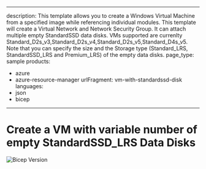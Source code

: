 
---
description: This template allows you to create a Windows Virtual Machine from a specified image while referencing individual modules. This template will create a Virtual Network and Network Security Group. It can attach multiple empty StandardSSD data disks. VMs supported are currenlty Standard_D2s_v3,Standard_D2s_v4,Standard_D2s_v5,Standard_D4s_v5. Note that you can specify the size and the Storage type (Standard_LRS, StandardSSD_LRS and Premium_LRS) of the empty data disks.
page_type: sample
products:
- azure
- azure-resource-manager
urlFragment: vm-with-standardssd-disk
languages:
- json
- bicep
---
# Create a VM with variable number of empty StandardSSD_LRS Data Disks


![Bicep Version](https://azurequickstartsservice.blob.core.windows.net/badges/quickstarts/microsoft.compute/vm-with-standardssd-disk/BicepVersion.svg)

